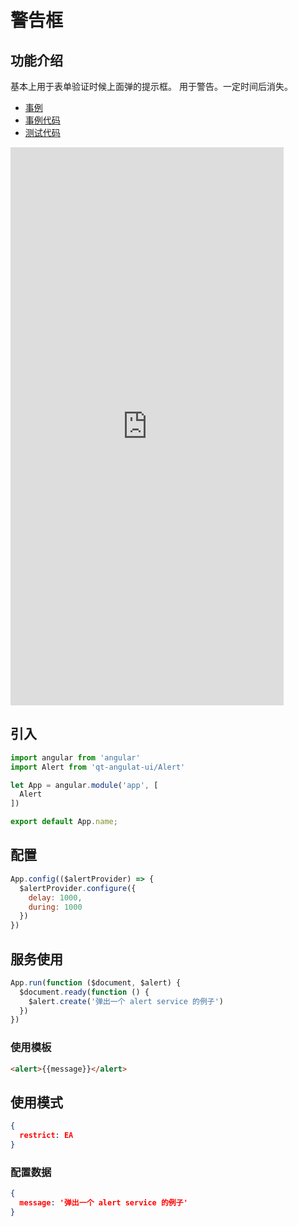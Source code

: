 # 警告框

## 功能介绍

基本上用于表单验证时候上面弹的提示框。
用于警告。一定时间后消失。

- [事例](https://61qt.github.io/qt-angular-ui/sample/#!/alert/)
- [事例代码](https://github.com/61qt/qt-angular-ui/blob/master/src/components/Alert/sample.js)
- [测试代码](https://github.com/61qt/qt-angular-ui/blob/master/src/components/Alert/index.spec.js)

<iframe width="437" height="893" title="Alert" src="https://61qt.github.io/qt-angular-ui/sample/frame.html?q=https%3A%2F%2F61qt.github.io%2Fqt-angular-ui%2Fsample%2F%23!%2Falert%2F" frameborder="no" allowtransparency="true" allowfullscreen="true" style="display:block;">
  <a href="https://61qt.github.io/qt-angular-ui/sample/#!/alert/">Sample</a>
</iframe>


## 引入

```javascript
import angular from 'angular'
import Alert from 'qt-angulat-ui/Alert'

let App = angular.module('app', [
  Alert
])

export default App.name;
```


## 配置

```javascript
App.config(($alertProvider) => {
  $alertProvider.configure({
    delay: 1000,
    during: 1000
  })
})
```


## 服务使用

```javascript
App.run(function ($document, $alert) {
  $document.ready(function () {
    $alert.create('弹出一个 alert service 的例子')
  })
})
```


### 使用模板

```html
<alert>{{message}}</alert>
```


## 使用模式

```JSON
{
  restrict: EA
}
```


### 配置数据

```JSON
{
  message: '弹出一个 alert service 的例子'
}
```
